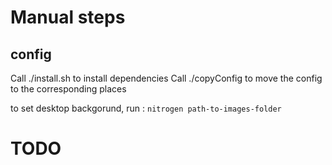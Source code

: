 # Manual steps
## config
Call ./install.sh to install dependencies
Call ./copyConfig to move the config to the corresponding places

to set desktop backgorund, run :
``nitrogen path-to-images-folder``


# TODO
